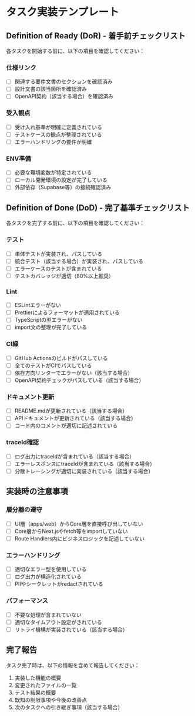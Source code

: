 # タスク実装テンプレート

## Definition of Ready (DoR) - 着手前チェックリスト

各タスクを開始する前に、以下の項目を確認してください：

### 仕様リンク

- [ ] 関連する要件文書のセクションを確認済み
- [ ] 設計文書の該当箇所を確認済み
- [ ] OpenAPI契約（該当する場合）を確認済み

### 受入観点

- [ ] 受け入れ基準が明確に定義されている
- [ ] テストケースの観点が整理されている
- [ ] エラーハンドリングの要件が明確

### ENV準備

- [ ] 必要な環境変数が特定されている
- [ ] ローカル開発環境の設定が完了している
- [ ] 外部依存（Supabase等）の接続確認済み

## Definition of Done (DoD) - 完了基準チェックリスト

各タスクを完了する前に、以下の項目を確認してください：

### テスト

- [ ] 単体テストが実装され、パスしている
- [ ] 統合テスト（該当する場合）が実装され、パスしている
- [ ] エラーケースのテストが含まれている
- [ ] テストカバレッジが適切（80%以上推奨）

### Lint

- [ ] ESLintエラーがない
- [ ] Prettierによるフォーマットが適用されている
- [ ] TypeScriptの型エラーがない
- [ ] import文の整理が完了している

### CI緑

- [ ] GitHub Actionsのビルドがパスしている
- [ ] 全てのテストがCIでパスしている
- [ ] 依存方向リンターでエラーがない（該当する場合）
- [ ] OpenAPI契約チェックがパスしている（該当する場合）

### ドキュメント更新

- [ ] README.mdが更新されている（該当する場合）
- [ ] APIドキュメントが更新されている（該当する場合）
- [ ] コード内のコメントが適切に記述されている

### traceId確認

- [ ] ログ出力にtraceIdが含まれている（該当する場合）
- [ ] エラーレスポンスにtraceIdが含まれている（該当する場合）
- [ ] 分散トレーシングが適切に実装されている（該当する場合）

## 実装時の注意事項

### 層分離の遵守

- [ ] UI層（apps/web）からCore層を直接呼び出していない
- [ ] Core層からNext.jsやfetch等をimportしていない
- [ ] Route Handlers内にビジネスロジックを記述していない

### エラーハンドリング

- [ ] 適切なエラー型を使用している
- [ ] ログ出力が構造化されている
- [ ] PIIやシークレットがredactされている

### パフォーマンス

- [ ] 不要な処理が含まれていない
- [ ] 適切なタイムアウト設定がされている
- [ ] リトライ機構が実装されている（該当する場合）

## 完了報告

タスク完了時は、以下の情報を含めて報告してください：

1. 実装した機能の概要
2. 変更されたファイルの一覧
3. テスト結果の概要
4. 既知の制限事項や今後の改善点
5. 次のタスクへの引き継ぎ事項（該当する場合）
